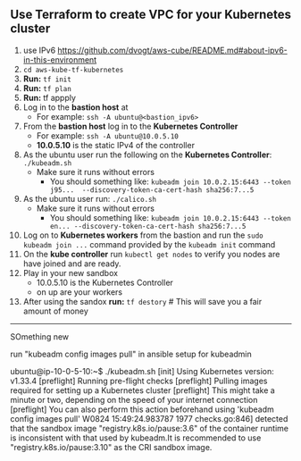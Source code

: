 
## Use Terraform to create VPC for your Kubernetes cluster

1. use IPv6 https://github.com/dvogt/aws-cube/README.md#about-ipv6-in-this-environment
1. `cd aws-kube-tf-kubernetes`
1. **Run:** `tf init`
1. **Run:** `tf plan`
1. **Run:** tf appply
1. Log in to the **bastion host** at
	* For example: `ssh -A ubuntu@<bastion_ipv6>`
1. From the **bastion host** log in to the **Kubernetes Controller**
    * For example: `ssh -A ubuntu@10.0.5.10`
    * **10.0.5.10** is the static IPv4 of the controller
1. As the ubuntu user run the following on the **Kubernetes Controller**: `./kubeadm.sh`
   * Make sure it runs without errors
     * You should something like: `kubeadm join 10.0.2.15:6443 --token j95...  --discovery-token-ca-cert-hash sha256:7...5`
1. As the ubuntu user run: `./calico.sh`
   * Make sure it runs without errors
     * You should something like: `kubeadm join 10.0.2.15:6443 --token en... --discovery-token-ca-cert-hash sha256:7...5`
1. Log on to **Kubernetes workers** from the bastion and run the `sudo kubeadm join ...` command provided by the `kubeadm init` command
1. On the **kube controller** run `kubectl get nodes` to verify you nodes are have joined and are ready.
1. Play in your new sandbox
   * 10.0.5.10 is the Kubernetes Controller
   *  on up are your workers
1. After using the sandox **run:** `tf destory` # This will save you a fair amount of money


---
SOmething new

run "kubeadm config images pull" in ansible setup for kubeadmin

ubuntu@ip-10-0-5-10:~$ ./kubeadm.sh
[init] Using Kubernetes version: v1.33.4
[preflight] Running pre-flight checks
[preflight] Pulling images required for setting up a Kubernetes cluster
[preflight] This might take a minute or two, depending on the speed of your internet connection
[preflight] You can also perform this action beforehand using 'kubeadm config images pull'
W0824 15:49:24.983787    1977 checks.go:846] detected that the sandbox image "registry.k8s.io/pause:3.6" of the container runtime is inconsistent with that used by kubeadm.It is recommended to use "registry.k8s.io/pause:3.10" as the CRI sandbox image.